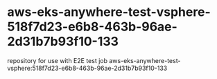 # aws-eks-anywhere-test-vsphere-518f7d23-e6b8-463b-96ae-2d31b7b93f10-133
repository for use with E2E test job aws-eks-anywhere-test-vsphere:518f7d23-e6b8-463b-96ae-2d31b7b93f10-133
